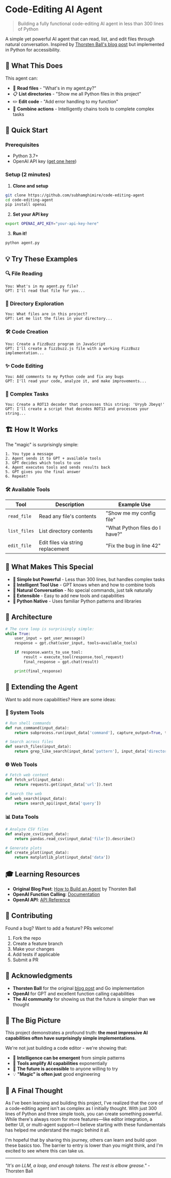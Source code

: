 # Code-Editing AI Agent

> Building a fully functional code-editing AI agent in less than 300 lines of Python

A simple yet powerful AI agent that can read, list, and edit files through natural conversation. Inspired by [Thorsten Ball's blog post](https://ampcode.com/how-to-build-an-agent) but implemented in Python for accessibility.

## 🎯 What This Does

This agent can:

- 📖 **Read files** - "What's in my agent.py?"
- 📋 **List directories** - "Show me all Python files in this project"
- ✏️ **Edit code** - "Add error handling to my function"
- 🔄 **Combine actions** - Intelligently chains tools to complete complex tasks

## 🚀 Quick Start

### Prerequisites

- Python 3.7+
- OpenAI API key ([get one here](https://platform.openai.com/api-keys))

### Setup (2 minutes)

1. **Clone and setup**

```bash
git clone https://github.com/subhamghimire/code-editing-agent
cd code-editing-agent
pip install openai
```

2. **Set your API key**

```bash
export OPENAI_API_KEY="your-api-key-here"
```

3. **Run it!**

```bash
python agent.py
```

## 💡 Try These Examples

### 🔍 File Reading

```
You: What's in my agent.py file?
GPT: I'll read that file for you...
```

### 📁 Directory Exploration

```
You: What files are in this project?
GPT: Let me list the files in your directory...
```

### 🛠️ Code Creation

```
You: Create a FizzBuzz program in JavaScript
GPT: I'll create a fizzbuzz.js file with a working FizzBuzz implementation...
```

### ✨ Code Editing

```
You: Add comments to my Python code and fix any bugs
GPT: I'll read your code, analyze it, and make improvements...
```

### 🧩 Complex Tasks

```
You: Create a ROT13 decoder that processes this string: 'Uryyb Jbeyq!'
GPT: I'll create a script that decodes ROT13 and processes your string...
```

## 🏗️ How It Works

The "magic" is surprisingly simple:

```
1. You type a message
2. Agent sends it to GPT + available tools
3. GPT decides which tools to use
4. Agent executes tools and sends results back
5. GPT gives you the final answer
6. Repeat!
```

### 🛠️ Available Tools

| Tool         | Description                       | Example Use                    |
| ------------ | --------------------------------- | ------------------------------ |
| `read_file`  | Read any file's contents          | "Show me my config file"       |
| `list_files` | List directory contents           | "What Python files do I have?" |
| `edit_file`  | Edit files via string replacement | "Fix the bug in line 42"       |

## 🎨 What Makes This Special

- **🎯 Simple but Powerful** - Less than 300 lines, but handles complex tasks
- **🧠 Intelligent Tool Use** - GPT knows when and how to combine tools
- **💬 Natural Conversation** - No special commands, just talk naturally
- **🔧 Extensible** - Easy to add new tools and capabilities
- **🐍 Python Native** - Uses familiar Python patterns and libraries

## 🔧 Architecture

```python
# The core loop is surprisingly simple:
while True:
    user_input = get_user_message()
    response = gpt.chat(user_input, tools=available_tools)

    if response.wants_to_use_tool:
        result = execute_tool(response.tool_request)
        final_response = gpt.chat(result)

    print(final_response)
```

## 🚀 Extending the Agent

Want to add more capabilities? Here are some ideas:

### 🔧 System Tools

```python
# Run shell commands
def run_command(input_data):
    return subprocess.run(input_data['command'], capture_output=True, text=True)

# Search across files
def search_files(input_data):
    return grep_like_search(input_data['pattern'], input_data['directory'])
```

### 🌐 Web Tools

```python
# Fetch web content
def fetch_url(input_data):
    return requests.get(input_data['url']).text

# Search the web
def web_search(input_data):
    return search_api(input_data['query'])
```

### 📊 Data Tools

```python
# Analyze CSV files
def analyze_csv(input_data):
    return pandas.read_csv(input_data['file']).describe()

# Generate plots
def create_plot(input_data):
    return matplotlib_plot(input_data['data'])
```

## 🎓 Learning Resources

- **Original Blog Post**: [How to Build an Agent](https://ampcode.com/how-to-build-an-agent) by Thorsten Ball
- **OpenAI Function Calling**: [Documentation](https://platform.openai.com/docs/guides/function-calling)
- **OpenAI API**: [API Reference](https://platform.openai.com/docs/api-reference)

## 🤝 Contributing

Found a bug? Want to add a feature? PRs welcome!

1. Fork the repo
2. Create a feature branch
3. Make your changes
4. Add tests if applicable
5. Submit a PR

## 🙏 Acknowledgments

- **Thorsten Ball** for the original [blog post](https://ampcode.com/how-to-build-an-agent) and Go implementation
- **OpenAI** for GPT and excellent function calling capabilities
- **The AI community** for showing us that the future is simpler than we thought

## 🔮 The Big Picture

This project demonstrates a profound truth: **the most impressive AI capabilities often have surprisingly simple implementations**.

We're not just building a code editor - we're showing that:

- 🧠 **Intelligence can be emergent** from simple patterns
- 🔧 **Tools amplify AI capabilities** exponentially
- 🚀 **The future is accessible** to anyone willing to try
- 💡 **"Magic" is often just** good engineering

## 💭 A Final Thought
As I've been learning and building this project, I've realized that the core of a code-editing agent isn't as complex as I initially thought. With just 300 lines of Python and three simple tools, you can create something powerful. While there's always room for more features—like editor integration, a better UI, or multi-agent support—I believe starting with these fundamentals has helped me understand the magic behind it all.

I'm hopeful that by sharing this journey, others can learn and build upon these basics too. The barrier to entry is lower than you might think, and I'm excited to see where this can take us.

---

_"It's an LLM, a loop, and enough tokens. The rest is elbow grease."_ - Thorsten Ball
